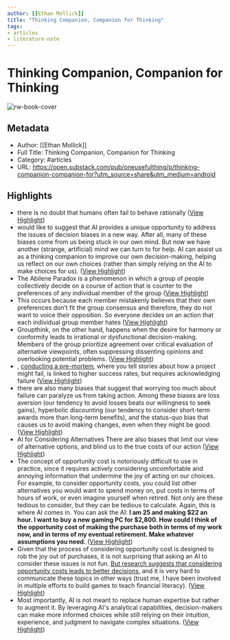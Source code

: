 ```yaml
---
author: [[Ethan Mollick]]
title: "Thinking Companion, Companion for Thinking"
tags: 
- articles
- literature-note
---
```

# Thinking Companion, Companion for Thinking

![rw-book-cover](https://substackcdn.com/image/fetch/w_1200,h_600,c_limit,f_jpg,q_auto:good,fl_progressive:steep/https%3A%2F%2Fsubstack-post-media.s3.amazonaws.com%2Fpublic%2Fimages%2Ff4d06ffe-acc4-4ed9-b1a8-64d0ce3559ca_1600x992.png)

## Metadata
- Author: [[Ethan Mollick]]
- Full Title: Thinking Companion, Companion for Thinking
- Category: #articles
- URL: https://open.substack.com/pub/oneusefulthing/p/thinking-companion-companion-for?utm_source=share&utm_medium=android

## Highlights
- there is no doubt that humans often fail to behave rationally ([View Highlight](https://read.readwise.io/read/01gx9faknfg5yzpedscedxrv2z))
- would like to suggest that AI provides a unique opportunity to address the issues of decision biases in a new way. After all, many of these biases come from us being stuck in our own mind. But now we have another (strange, artificial) mind we can turn to for help. AI can assist us as a thinking companion to improve our own decision-making, helping us reflect on our own choices (rather than simply relying on the AI to make choices for us). ([View Highlight](https://read.readwise.io/read/01gx9fb8ng9p6aymh48rx999he))
- The Abilene Paradox is a phenomenon in which a group of people collectively decide on a course of action that is counter to the preferences of any individual member of the group ([View Highlight](https://read.readwise.io/read/01gx9fchnpdkrzctc85ya2ke8m))
- This occurs because each member mistakenly believes that their own preferences don’t fit the group consensus and therefore, they do not want to voice their opposition. So everyone decides on an action that each individual group member hates ([View Highlight](https://read.readwise.io/read/01gx9fczp2ra6c4sz30a85fmyt))
- Groupthink, on the other hand, happens when the desire for harmony or conformity leads to irrational or dysfunctional decision-making. Members of the group prioritize agreement over critical evaluation of alternative viewpoints, often suppressing dissenting opinions and overlooking potential problems. ([View Highlight](https://read.readwise.io/read/01gx9fdawp1f26jfcvdz0phbah))
- , [conducting a pre-mortem](https://twitter.com/emollick/status/1424485364136251392?s=20), where you tell stories about how a project might fail, is linked to higher success rates, but requires acknowledging failure ([View Highlight](https://read.readwise.io/read/01gx9fdzrj3dpzv3n9dcvgdj8j))
- there are also many biases that suggest that worrying too much about failure can paralyze us from taking action. Among these biases are loss aversion (our tendency to avoid losses beats our willingness to seek gains), hyperbolic discounting (our tendency to consider short-term awards more than long-term benefits), and the status-quo bias that causes us to avoid making changes, even when they might be good. ([View Highlight](https://read.readwise.io/read/01gx9ffdze4gd878bbbwevbzk6))
- AI for Considering Alternatives
  There are also biases that limit our view of alternative options, and blind us to the true costs of our action ([View Highlight](https://read.readwise.io/read/01gx9fkj5tce327r8xxfj2509d))
- The concept of opportunity cost is notoriously difficult to use in practice, since it requires actively considering uncomfortable and annoying information that undermine the joy of acting on our choices. For example, to consider opportunity costs, you could list other alternatives you would want to spend money on, put costs in terms of hours of work, or even imagine yourself when retired. Not only are these tedious to consider, but they can be tedious to calculate. Again, this is where AI comes in. You can ask the AI: **I am 25 and making $22 an hour. I want to buy a new gaming PC for $2,800. How could I think of the opportunity cost of making the purchase both in terms of my work now, and in terms of my eventual retirement. Make whatever assumptions you need.** ([View Highlight](https://read.readwise.io/read/01gx9fnvzgw41dnctfh16thba3))
- Given that the process of considering opportunity cost is designed to rob the joy out of purchases, it is not surprising that asking an AI to consider these issues is not fun. [But research suggests that considering opportunity costs leads to better decisions](https://research.stlouisfed.org/publications/page1-econ/2019/10/01/money-and-missed-opportunities), and it is very hard to communicate these topics in other ways (trust me, I have been involved in multiple efforts to build games to teach financial literacy). ([View Highlight](https://read.readwise.io/read/01gx9fpaxtcc3g815fznmaz588))
- Most importantly, AI is not meant to replace human expertise but rather to augment it. By leveraging AI's analytical capabilities, decision-makers can make more informed choices while still relying on their intuition, experience, and judgment to navigate complex situations. ([View Highlight](https://read.readwise.io/read/01gx9fpy0aj373n4gers246emr))
